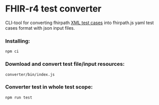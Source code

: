 # FHIR-r4 test converter

CLI-tool for converting fhirpath [XML test cases](https://github.com/HL7/FHIRPath/tree/master/tests/r4/)
into fhirpath.js yaml test cases format with json input files.

### Installing:
```npm ci```

### Download and convert test file/input resources:
```converter/bin/index.js```

### Converter test in whole test scope:
```npm run test```

